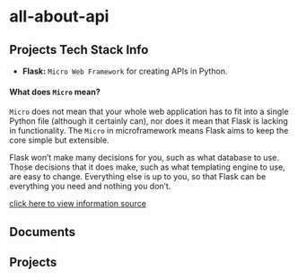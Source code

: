 # all-about-api


## Projects Tech Stack Info
* **Flask:**  `Micro Web Framework` for creating APIs in Python.


#### What does `Micro` mean?
`Micro` does not mean that your whole web application has to fit into a single Python file (although it certainly can), nor does it mean that Flask is lacking in functionality. The `Micro` in microframework means Flask aims to keep the core simple but extensible. 

Flask won’t make many decisions for you, such as what database to use. Those decisions that it does make, such as what templating engine to use, are easy to change. Everything else is up to you, so that Flask can be everything you need and nothing you don’t.

[click here to view information source](https://flask.palletsprojects.com/en/2.1.x/foreword/#what-does-micro-mean)

## Documents


## Projects